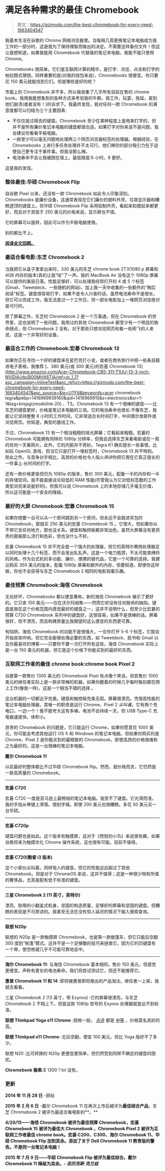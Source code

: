 # 满足各种需求的最佳 Chromebook

> 原文：<https://gizmodo.com/the-best-chromebook-for-every-need-1663404547>

我基本生活在谷歌的 Chrome 网络浏览器里。当每隔几周更换笔记本电脑成为我工作的一部分时，这是我为了保持理智而做出的决定。不需要这样备份文件！但这让我想知道，如果我能用 Chromebook 代替我的笔记本电脑，我能不能只使用 Chrome。



Chromebooks 很简单。它们是互联网计算的精华，是打字、浏览、点击和打字的柏拉图式理想。同样重要的是(对我的钱包来说)，Chromebooks 很便宜。你只要花 150 美元就能找到它们。但是哪些是好的呢？

市面上的 Chromebook 并不多，所以我收集了几乎所有目前在售的 chrome book。我用我能想象到的各种方式来考验我的牛群。我工作，玩耍，拖延，直到他们崩溃(或者没有！)的诉求下。我最终发现，我对任何一款 Chromebook 的满意度都可以归结为三个主要因素:

*   不仅仅是过得去的键盘。Chromebook 至少在某种程度上是用来打字的，但并不是所有廉价笔记本电脑的键盘都很合适。如果打字对你来说不是问题，我会建议你看看平板电脑。
*   一款至少可以毫无问题地处理两三个网页浏览器标签的处理器。根据经验，在 Chromebooks 上进行多任务处理并不太可行。他们禅宗的部分吸引力在于迫使自己更专注于某件事。但我没那么禅。
*   电池寿命不会让我被困在墙上。最低限度:6 小时。8 更好。

这是我的发现。

### 整体最佳:华硕 Chromebook Flip

自谷歌 Pixel 以来，还没有一款 Chromebook 如此令人印象深刻。Chromebooks 是廉价设备，这通常表现在它们廉价的塑料外壳、垃圾显示器和糟糕透顶的键盘上。但华硕 Chromebook Flip 采用铝制外壳，看起来和摸起来都更好，而且对于其低于 250 美元的价格来说，显示屏也不错。

它的屏幕可以旋转，因此可以作为平板电脑使用。

别的都比不上。

[**阅读全文回顾。**](http://reviews.gizmodo.com/asus-chromebook-flip-review-who-said-you-cant-be-class-1716817372)

### 最适合看电影:东芝 Chromebook 2

当我把它从盒子里拿出来时，330 美元的东芝 chrome book 2T3(1080 p 屏幕和 4GB 内存的版本)真的让我“哇”了一声。我的 MacBook Air 没有这个 1080p 屏幕可以提供的美丽日落。性能足够好，可以处理我经常打开的 4 或 5 个标签(Gmail、Tweetdeck、一些随机的网站)，加上我一天中收集的一些额外的“稍后阅读”标签。键盘很容易打字，如果不是令人兴奋的话，虽然电池寿命不是很长，但它可以完成工作。我无法度过一个工作日，但一部长电影加上一堆网页浏览绝对是可行的。

除了屏幕之外，东芝的 Chromebook 2 是一个万事通，但在 Chromebook 的世界里，这也说明了一些问题。我用过的其他 Chromebook 都至少有一个明显的致命弱点，但 Chromebook 2 没有。对于那些只想浏览网页和看一些网飞的人来说，这是一个非常好的设备。

### 最适合工作的 Chromebook:宏碁 Chromebook 13

如果你正在寻找一个好的键盘来在星巴克打小说，或者在商务旅行中把一些条目敲进电子表格，我推荐 [、380 美元(或 300 美元)的宏基 Chromebook 13](http://www.amazon.com/Acer-Chromebook-CB5-311-T1UU-13-3-inch-NVIDIA/dp/B00MHX6TIA/ref=sr_1_1?asc_campaign=InlineText&asc_refurl=https://gizmodo.com/the-best-chromebook-for-every-need-1663404547&asc_source=&ie=UTF8&keywords=acer chromebook tegra&pebp=1416969939160&qid=1416969915&s=electronics&sr=1-1&tag=kinjagizmodolink-20) 、T3。Chromebook 13 有一个很棒的键盘——比东芝的键盘更好，价格是笔记本电脑的三倍。它的电池寿命也很长:不像东芝，我能让它坚持整整 8 小时的工作时间。它非常适合长时间打字，中间偶尔发邮件或浏览网页。你知道，典型的基线工作。

不过，Chromebook 13 有一个相当粗糙的哑光屏幕；它看起来粗糙。宏碁的 Chromebook 可能拥有同样的 1080p 分辨率，但我会选择东芝来看电影或在一周的任何一天看照片。此外，它的内脏并不奇妙。Tegra K1 确实擅长一些事情，比如玩 OpenGL 游戏，但当它只是打开一堆标签时，Chromebook 13 并不特别。除此之外，与竞争对手相比，高昂的价格也令人恼火*除非*你把它用在它真正擅长的一件事上:长时间的打字。

还有一款价格更低但仍为 1080p 的版本，售价 300 美元，配备一半的内存和一半的存储空间。我不能直接谈论较低的 RAM 性能(尽管我认为它对低标签数的工作类型浏览来说是好的)，但我可以说 Chromebook 上的本地存储几乎毫无价值，所以这可能是一个安全的降级。

### 最好的大屏 Chromebook:宏碁 Chromebook 15

如果你想要一台可以从一个房间跳到另一个房间，但永远不会跳进背包的 Chromebook，那就买 250 美元的宏基 Chromebook 15 。它很大，但如果你从不带它去任何地方，那也没关系。键盘和触控板都非常出色，虽然大屏幕没有更昂贵的面板那么流行和色彩，但也没什么不好。

宏碁 Chromebook 15 并不完全是一个强大的处理器，但它的英特尔赛扬处理器足以同时处理十几个标签，而不会发出轧轧声。这是一个电力瓶颈，不太可能束缚你的风格。作为台式机的多功能、廉价、便携的替代品，它是一个可靠的选择。我建议购买 350 美元的版本，配备 1080p 屏幕和额外的内存，但要知道，即使你这样做，你也不会获得与东芝 Chromebook 2 相同的电影观看乐趣。

### **最佳预算 Chromebook:海信 Chromebook**

无论好坏，Chromebooks 都以便宜著称。新的海信 Chromebook 展示了更好的。它只卖 150 美元——仅在沃尔玛销售——然而它却没有任何致命的缺陷。键盘是我在这个价格范围内感觉最好的键盘之一，这并不说明什么，但至少比宏碁的预算 C720 Chromebook 系列中的键盘好。这很容易，如果不是很棒的话。屏幕很好，但不漂亮，而且构建质量比我期望的这么便宜的东西更可靠。

有陷阱。海信 Chromebook 的功能不是很强大，一旦你打开 5-6 个标签，它就会开始突突作响，但它完全能够处理必要的东西，如 Tweetdeck、脸书和 Gmail 以及你最喜欢的博客——只要你不要一次打开所有这些。海信 Chromebook 实际上是一台 150 美元的机器，但它是这个价格下你能买到的最好的东西。

### 互联网工作者的最佳 chrome book:chrome book Pixel 2

谷歌第一款售价 1300 美元的 Chromebook Pixel 有点像个笑话，但其售价 1000 美元的继任者实际上是一款非常棒的机器。如果你醒着的时候几乎每时每刻都在网上工作(像我一样)，这是一个相当不错的选择 。

这台机器的一切都近乎完美。键盘和触控板完美无瑕。屏幕很漂亮。凭借高性能的笔记本电脑处理器，其唯一的职责是运行 Chrome，Pixel 2 *尖叫着*。它有两个充电口，一边一个！我不能夸大这有多棒。电池不会持续一天，但 USB Type-C 充电器速度快，体积小。

昂贵的 Chromebook 的问题是，它只能运行 Chrome，如果你愿意花 1000 美元，你可能会考虑其他运行 OS X 和 Windows 的笔记本电脑。但如果你购买的是 Chrome，Pixel 2 是你能买到的最精致的 Chromebook，即使高昂的价格很难称之为最好的。这是一台很棒的笔记本电脑。

**戴尔 Chromebook 11**

以前最好的整体都比不过华硕 Chromebook flip。然而，就价格而言，它仍然是一款高质量的 Chromebook。

* * *

**宏碁 C720**

宏碁 C720 一度是亚马逊上最畅销的笔记本电脑。我受不了键盘。它光滑而浅，我的手指从琴键上滑落。错别字城。即使 200 美元也很糟糕。多花 50 美元买一台华硕。

* * *

**宏碁 C720p**

键盘问题也是如此。这个版本有触摸屏，这对于《愤怒的小鸟》来说很有趣，如果谷歌将来为触摸优化 Chrome 操作系统，这也很有可能。目前不值得。

* * *

**宏碁 C720(酷睿 i3 版本)**

这个小家伙尖叫着。同样恼人的键盘，但它的性能远远超过了其他 Chromebook。但是对于 ChromeOS 来说，这并不值得；这是一种很少物有所值的奢侈品，尤其是配有低于标准的键盘。

* * *

**三星 Chromebook 2 (11 英寸，英特尔)**

漂亮、耐用的小翻盖式机身，坚固的构造质量，足够好的屏幕和坚固的键盘。但糟糕的表现是不可原谅的。我甚至无法在没有惊人延迟的情况下输入搜索查询。

* * *

**联想 N20p**

联想的 N20p 是一款触摸屏 Chromebook，也是第一款敞篷车，但它只能后空翻 300 度到“帐篷”模式。这并不是一个足够酷的技巧来拯救它，因为它的凹键盘有一个脊，使空格键几乎不可能可靠地击中。

* * *

**海尔 Chromebook 11:** 与海信 Chromebook 基本相同，售价 150 美元，但感觉更便宜。声称有更长的电池寿命。我们将尝试测试它，但还不能推荐它。

**惠普 Chromebook 11 和 14** :即将被惠普即将推出的产品淘汰。继任者一上架，我就去看看。

三星 Chromebook 2 (13 英寸，带 Exynos) :它的屏幕很漂亮，与东芝 Chromebook 2 不相上下。但是这款 1080p 型号的 Exynos 处理器就是达不到标准。

**联想 Thinkpad Yoga e11 Chrome** :规格一般， [点评](http://www.pcmag.com/article2/0,2817,2469624,00.asp) 都是 [中等](http://www.techradar.com/us/reviews/pc-mac/laptops-portable-pcs/laptops-and-netbooks/lenovo-thinkpad-yoga-11e-chromebook-1277378/review) ，价格莫名其妙的高。

**联想 Thinkpad e11 Chrome** :无后空翻，便宜 100 美元，但比 Yoga 版好不了多少。

联想 N20 :比可转换的 N20p 更便宜更简单，但仍然受到同样不确定的键盘的困扰。

**Chromebook 像素:**$ 1300？lol 没有。

### 更新

**2014 年 11 月 28 日** -原帖

**2015 年 2 月 6 日** -戴尔 Chromebook 11 在再次上市后被评为**最佳综合产品**。东芝 Chromebook 2 被评为最适合看电影的**。**

****4/20/15**——海信 Chromebook 被评为**最佳预算 Chromebook，**宏碁 Chromebook 15 被评为**最佳大 Chromebook** ，Chromebook Pixel 2 被评为**互联网工作者最佳 chrome book**。宏碁 C200、C300、海尔 Chromebook 11、华硕 Chromebook Flip 加到**其余**。添加了关于 Dell Chromebook 11 教育版的警告。不是同一台笔记本电脑！**

****2015 年 7 月 9 日**——华硕 Chromebook Flip 被评为**最佳综合**。戴尔 Chromebook 11 降级为**其余**。- *亚历克斯·克兰兹***